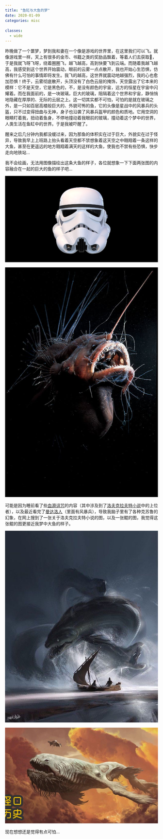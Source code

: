 ```yaml
---
title: "鱼缸与大鱼的梦"
date: 2020-01-09
categories: misc

classes:
  - wide
---
```


昨晚做了一个噩梦，梦到我和妻在一个像是游戏的世界里，在这里我们可以飞。就像游戏里一样，天上有很多的金币、书籍之类的奖励品飘着，等着人们去获取，于是我就飞呀飞呀，绕着圈圈飞，越飞越高，高到快要飞到云端。而随着我越飞越高，我感受到这个世界开始震动，眼前的云雾一点点散开，我也开始心生恐惧，仿佛有什么可怕的事情即将发生。我飞的越高，这世界就震动地越强烈，我的心也愈加恐惧！终于，云雾彻底散开，头顶没有了白色云层的掩饰，天空露出了它本来的模样：它不是天空，它是黑色的，不，是没有颜色的宇宙，远方的恒星在宇宙中闪耀着。而在我面前的，是一块玻璃，巨大的玻璃，阻隔着这个世界和宇宙，静悄悄地隐藏在厚厚的、无际的云层之上。这一切其实都不可怕，可怕的是就在玻璃之外，是一只如百层高楼般巨大的、外貌可怖的鱼，它的头像是星战中的风暴兵的头盔，只不过变得扭曲与无神，身子也沿袭了风暴兵盔甲的颜色和质地。它用空洞的眼睛盯着我，扭动着鱼身，不停地撞动着我眼前的玻璃，撞动着这个梦中的世界，人类生活在鱼缸中的世界。于是我被吓醒了。

醒来之后几分钟内我都没缓过来，因为那鱼的体积实在过于巨大，外貌实在过于怪异，导致我早上上班路上抬头看着天空都不禁想象着这天空之中翱翔着一条这样的大鱼，甚至在更遥远的地方翱翔着满天的这样的大鱼，使我也不禁有些恐惧，快步走向地铁站...

我不会绘画，无法用图像描绘出这条大鱼的样子，各位就想象一下下面两张图的内容融合在一起的巨大的鱼的样子吧...

![1](/assets/img/2020-01-09-鱼缸与大鱼的梦/1.jpeg)

![2](/assets/img/2020-01-09-鱼缸与大鱼的梦/2.jpg)

可能是因为睡前看了些[血源诅咒](https://zh.wikipedia.org/wiki/%E8%A1%80%E6%BA%90%E8%AF%85%E5%92%92)的内容（其中涉及到了[洛夫克拉夫特小说](https://zh.wikipedia.org/wiki/%E9%9C%8D%E5%8D%8E%E5%BE%B7%C2%B7%E8%8F%B2%E5%88%A9%E6%99%AE%E6%96%AF%C2%B7%E6%B4%9B%E5%A4%AB%E5%85%8B%E6%8B%89%E5%A4%AB%E7%89%B9)中的上位者），以及最近看完了[曼达洛人](https://zh.wikipedia.org/wiki/%E6%9B%BC%E9%81%94%E6%B4%9B%E4%BA%BA_(%E9%9B%BB%E8%A6%96%E5%8A%87))（里面有风暴兵），导致我脑子里有了各种克苏鲁的幻象，在网上搜到了一张关于洛夫克拉夫特小说的图，以及一张鲲的图，我觉得这张鲲的图更接近我梦中大鱼的样子。

![3](/assets/img/2020-01-09-鱼缸与大鱼的梦/3.jpg)

![4](/assets/img/2020-01-09-鱼缸与大鱼的梦/4.jpg)

现在想想还是觉得有点可怕...
